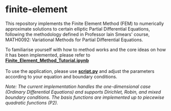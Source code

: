 # finite-element
This repository implements the Finite Element Method (FEM) to numerically approximate solutions to certain elliptic Partial Differential Equations, following the methodology defined in Professor Iain Smears' course, MATH0092: Variational Methods for Partial Differential Equations.

To familiarise yourself with how to method works and the core ideas on how it has been implemented, please refer to [**Finite_Element_Method_Tutorial.ipynb**](Finite_Element_Method_Tutorial.ipynb)
</br>
</br>
To use the application, please use [**script.py**](script.py) and adjust the parameters according to your equation and boundary conditions.

_Note: The current implementation handles the one-dimensional case (Ordinary Differential Equations) and supports Dirichlet, Robin, and mixed boundary conditions. The basis functions are implemented up to piecewise quadratic functions (P2)._
